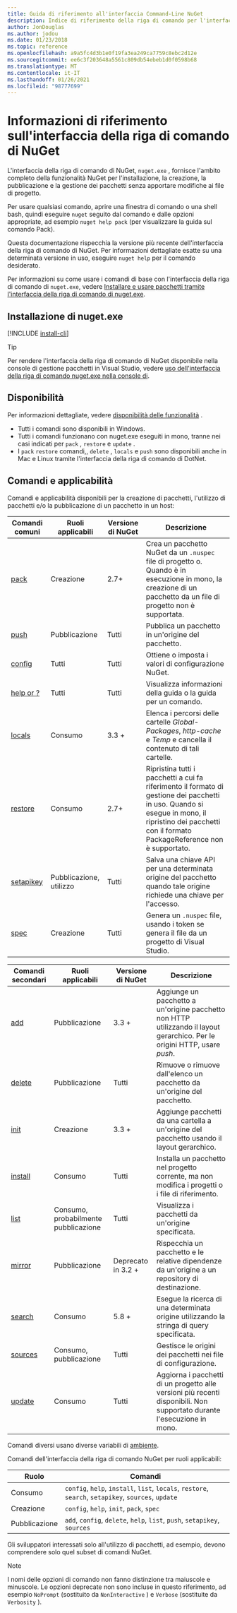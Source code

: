 ```yaml
---
title: Guida di riferimento all'interfaccia Command-Line NuGet
description: Indice di riferimento della riga di comando per l'interfaccia della riga di comando nuget.exe
author: JonDouglas
ms.author: jodou
ms.date: 01/23/2018
ms.topic: reference
ms.openlocfilehash: a9a5fc4d3b1e0f19fa3ea249ca7759c8ebc2d12e
ms.sourcegitcommit: ee6c3f203648a5561c809db54ebeb1d0f0598b68
ms.translationtype: MT
ms.contentlocale: it-IT
ms.lasthandoff: 01/26/2021
ms.locfileid: "98777699"
---
```

# <a name="nuget-cli-reference"></a>Informazioni di riferimento sull'interfaccia della riga di comando di NuGet

L'interfaccia della riga di comando di NuGet, `nuget.exe` , fornisce l'ambito completo della funzionalità NuGet per l'installazione, la creazione, la pubblicazione e la gestione dei pacchetti senza apportare modifiche ai file di progetto.

Per usare qualsiasi comando, aprire una finestra di comando o una shell bash, quindi eseguire `nuget` seguito dal comando e dalle opzioni appropriate, ad esempio `nuget help pack` (per visualizzare la guida sul comando Pack).

Questa documentazione rispecchia la versione più recente dell'interfaccia della riga di comando di NuGet. Per informazioni dettagliate esatte su una determinata versione in uso, eseguire `nuget help` per il comando desiderato.

Per informazioni su come usare i comandi di base con l'interfaccia della riga di comando di `nuget.exe`, vedere [Installare e usare pacchetti tramite l'interfaccia della riga di comando di nuget.exe](../consume-packages/install-use-packages-nuget-cli.md).

## <a name="installing-nugetexe"></a>Installazione di nuget.exe

[!INCLUDE [install-cli](../includes/install-cli.md)]

> [!Tip]
> Per rendere l'interfaccia della riga di comando di NuGet disponibile nella console di gestione pacchetti in Visual Studio, vedere [uso dell'interfaccia della riga di comando nuget.exe nella console di](../consume-packages/install-use-packages-powershell.md#use-the-nugetexe-cli-in-the-console).

## <a name="availability"></a>Disponibilità

Per informazioni dettagliate, vedere [disponibilità delle funzionalità](../install-nuget-client-tools.md#feature-availability) .

- Tutti i comandi sono disponibili in Windows.
- Tutti i comandi funzionano con nuget.exe eseguiti in mono, tranne nei casi indicati per `pack` , `restore` e `update` .
- I `pack` `restore` comandi,, `delete` , `locals` e `push` sono disponibili anche in Mac e Linux tramite l'interfaccia della riga di comando di DotNet.

## <a name="commands-and-applicability"></a>Comandi e applicabilità

Comandi e applicabilità disponibili per la creazione di pacchetti, l'utilizzo di pacchetti e/o la pubblicazione di un pacchetto in un host:

| Comandi comuni | Ruoli applicabili | Versione di NuGet | Descrizione |
| --- | --- | --- | --- |
| [pack](cli-reference/cli-ref-pack.md) | Creazione | 2.7+ | Crea un pacchetto NuGet da un `.nuspec` file di progetto o. Quando è in esecuzione in mono, la creazione di un pacchetto da un file di progetto non è supportata. |
| [push](cli-reference/cli-ref-push.md) | Pubblicazione | Tutti | Pubblica un pacchetto in un'origine del pacchetto. |
| [config](cli-reference/cli-ref-config.md) | Tutti | Tutti | Ottiene o imposta i valori di configurazione NuGet. |
| [help or ?](cli-reference/cli-ref-help.md) | Tutti | Tutti | Visualizza informazioni della guida o la guida per un comando. |
| [locals](cli-reference/cli-ref-locals.md) | Consumo | 3.3 + | Elenca i percorsi delle cartelle *Global-Packages*, *http-cache* e *Temp* e cancella il contenuto di tali cartelle. |
| [restore](cli-reference/cli-ref-restore.md) | Consumo | 2.7+ | Ripristina tutti i pacchetti a cui fa riferimento il formato di gestione dei pacchetti in uso. Quando si esegue in mono, il ripristino dei pacchetti con il formato PackageReference non è supportato. |
| [setapikey](cli-reference/cli-ref-setapikey.md) | Pubblicazione, utilizzo | Tutti | Salva una chiave API per una determinata origine del pacchetto quando tale origine richiede una chiave per l'accesso. |
| [spec](cli-reference/cli-ref-spec.md) | Creazione | Tutti | Genera un `.nuspec` file, usando i token se genera il file da un progetto di Visual Studio. |

| Comandi secondari | Ruoli applicabili | Versione di NuGet | Descrizione |
| --- | --- | --- | --- |
| [add](cli-reference/cli-ref-add.md) | Pubblicazione | 3.3 + | Aggiunge un pacchetto a un'origine pacchetto non HTTP utilizzando il layout gerarchico. Per le origini HTTP, usare *push*. |
| [delete](cli-reference/cli-ref-delete.md) | Pubblicazione | Tutti | Rimuove o rimuove dall'elenco un pacchetto da un'origine del pacchetto. |
| [init](cli-reference/cli-ref-init.md) | Creazione | 3.3 + | Aggiunge pacchetti da una cartella a un'origine del pacchetto usando il layout gerarchico. |
| [install](cli-reference/cli-ref-install.md) | Consumo | Tutti | Installa un pacchetto nel progetto corrente, ma non modifica i progetti o i file di riferimento. |
| [list](cli-reference/cli-ref-list.md) | Consumo, probabilmente pubblicazione | Tutti | Visualizza i pacchetti da un'origine specificata. |
| [mirror](cli-reference/cli-ref-mirror.md) | Pubblicazione | Deprecato in 3.2 + | Rispecchia un pacchetto e le relative dipendenze da un'origine a un repository di destinazione. |
| [search](cli-reference/cli-ref-search.md) | Consumo | 5.8 + | Esegue la ricerca di una determinata origine utilizzando la stringa di query specificata. |
| [sources](cli-reference/cli-ref-sources.md) | Consumo, pubblicazione | Tutti | Gestisce le origini dei pacchetti nei file di configurazione. |
| [update](cli-reference/cli-ref-update.md) | Consumo | Tutti | Aggiorna i pacchetti di un progetto alle versioni più recenti disponibili. Non supportato durante l'esecuzione in mono. |

Comandi diversi usano diverse variabili di [ambiente](cli-reference/cli-ref-environment-variables.md).

Comandi dell'interfaccia della riga di comando NuGet per ruoli applicabili:

| Ruolo | Comandi |
| --- | --- |
| Consumo | `config`, `help`, `install`, `list`, `locals`, `restore`, `search`, `setapikey`, `sources`, `update` |
| Creazione | `config`, `help`, `init`, `pack`, `spec` |
| Pubblicazione | `add`, `config`, `delete`, `help`, `list`, `push`, `setapikey`, `sources` |

Gli sviluppatori interessati solo all'utilizzo di pacchetti, ad esempio, devono comprendere solo quel subset di comandi NuGet.

> [!Note]
> I nomi delle opzioni di comando non fanno distinzione tra maiuscole e minuscole. Le opzioni deprecate non sono incluse in questo riferimento, ad esempio `NoPrompt` (sostituito da `NonInteractive` ) e `Verbose` (sostituite da `Verbosity` ).
